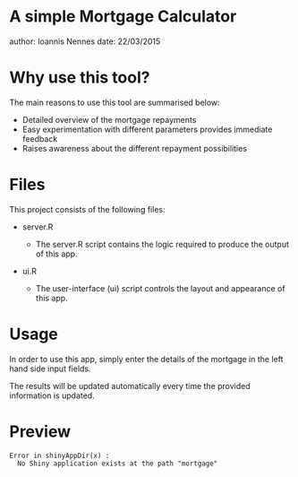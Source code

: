 A simple Mortgage Calculator
========================================================
author: Ioannis Nennes
date: 22/03/2015

Why use this tool?
========================================================

The main reasons to use this tool are summarised below:

- Detailed overview of the mortgage repayments
- Easy experimentation with different parameters provides immediate feedback
- Raises awareness about the different repayment possibilities

Files
========================================================

This project consists of the following files:

- server.R
    - The server.R script contains the logic required to produce the output of this app.

- ui.R
    - The user-interface (ui) script controls the layout and appearance of this app.


Usage
========================================================

In order to use this app, simply enter the details of the mortgage in the left hand side input fields.

The results will be updated automatically every time the provided information is updated.


Preview
========================================================



```
Error in shinyAppDir(x) : 
  No Shiny application exists at the path "mortgage"
```
